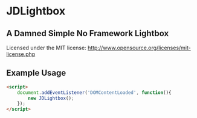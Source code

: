 # JDLightbox

## A Damned Simple No Framework Lightbox

Licensed under the MIT license: http://www.opensource.org/licenses/mit-license.php

Example Usage
-------------

```html
<script>
	document.addEventListener('DOMContentLoaded', function(){
		new JDLightbox();
	});
</script>
```